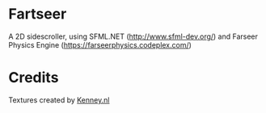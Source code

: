 # Fartseer
A 2D sidescroller, using SFML.NET (http://www.sfml-dev.org/) and Farseer Physics Engine (https://farseerphysics.codeplex.com/)

# Credits
Textures created by [Kenney.nl](http://kenney.nl/assets)
